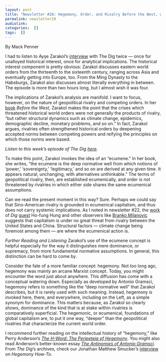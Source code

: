 ```yaml
---
layout: post
title: "Newsletter #28: Hegemony, Order, and Rivalry Before the West, with Ayşe Zarakol"
permalink: newsletter28
audiolink: 
categories:  []
tags:  []
---
```

By Mack Penner

I had to listen to Ayşe Zarakol’s [interview](https://www.thedigradio.com/podcast/before-the-west-w-ayse-zarakol/) with The Dig twice — once for unalloyed historical interest, once for analytical implications. The historical interest component is pretty obvious: Zarakol discusses eastern world orders from the thirteenth to the sixteenth century, ranging across Asia and eventually getting into Europe, too. From the Ming Dynasty to the Habsburgs, Zarakol also discusses almost literally everything in between. The episode is more than two hours long, but I almost wish it was four.

The implications of Zarakol’s analysis are manifold. I want to focus, however, on the nature of geopolitical rivalry and competing orders. In her [book](https://www.cambridge.org/core/books/before-the-west/78E4B5CE511AA928B2C650AF1CDFE3CA) *Before the West*, Zarakol makes the point that the crises which threatened historical world orders were not generally the products of rivalry, “but rather structural dynamics such as climate change, epidemics, demographic decline, monetary problems, and so on.” In fact, Zarakol argues, rivalries often strengthened historical orders by deepening accepted norms between competing powers and reifying the principles on which those norms were based.

*Listen to this week’s episode of The Dig [here](https://www.thedigradio.com/podcast/before-the-west-w-ayse-zarakol/).*

To make this point, Zarakol invokes the idea of an “ecumene.” In her book, she writes, “the ecumene is the deep normative well from which notions of ‘power,’ ‘sovereignty,’ ‘legitimacy,’ and so on are derived at any given time. It appears natural, unchanging, with alternatives unthinkable.” The terms of geopolitical rivalry, then, are established ecumenically, and order is not threatened by rivalries in which either side shares the same ecumenical assumptions.

Can we read the present moment in this way? Sure. Perhaps we could say that Sino-American rivalry is grounded in ecumenical capitalism, and thus does not carry systemic implications. As I noted in newsletter #22, the [work](https://cup.columbia.edu/book/the-china-boom/9780231164191) of *Dig* [guest](https://www.thedigradio.com/podcast/china-boom-w-ho-fung-hung/) Ho-fung Hung and other observers like [Branko Milanovic](https://www.hup.harvard.edu/catalog.php?isbn=9780674987593) suggests that capitalism is under no great threat from rivalry between the United States and China. Structural factors — climate change being foremost among them — are where the ecumenical action is.

*Further Reading and Listening*
Zarakol’s use of the ecumene concept is helpful especially for the way it distinguishes mere dominance, or supremacy, from more fundamental normative assumptions. In general, this distinction can be hard to come by.

Consider the fate of a more familiar concept: hegemony. Not too long ago, hegemony was mainly an arcane Marxist concept. Today, you might encounter the word just about anywhere. This diffusion has come with a conceptual watering down. Especially as developed by Antonio Gramsci, hegemony refers to something like the “deep normative well” that Zarakol describes, but it is rarely used with such meaning. Instead, hegemony is invoked here, there, and everywhere, including on the Left, as a simple synonym for dominance. This matters because, as Zarakol so clearly shows, dominance of the kind that is at stake within rivalries is comparatively superficial. The hegemonic, or ecumenical, foundations of global capitalism are, to put it one way, “deeper” than the geopolitical rivalries that characterize the current world order.

I recommend further reading on the intellectual history of “hegemony,” like Perry Anderson’s *[The H-Word: The Peripeteia of Hegemony](https://www.versobooks.com/books/2439-the-h-word)*. You might also read Anderson’s better-known essay *[The Antinomies of Antonio Gramsci](https://www.versobooks.com/books/3157-the-antinomies-of-antonio-gramsci)*. From *The Dig*’s archives, check our Jonathan Matthew Smucker’s [interview](https://www.thedigradio.com/podcast/hegemony-how-to-with-jonathan-matthew-smucker/) on *Hegemony How-To*.
